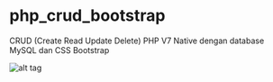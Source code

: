 # php_crud_bootstrap
CRUD (Create Read Update Delete) PHP V7 Native dengan database MySQL dan CSS Bootstrap

![alt tag](http://toriatec.com/img/toriatec.png)
